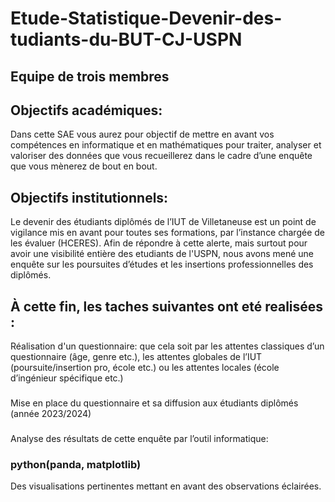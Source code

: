 # Etude-Statistique-Devenir-des-tudiants-du-BUT-CJ-USPN
## Equipe de trois membres
## Objectifs académiques: 
Dans cette SAE vous aurez pour objectif de mettre en avant vos compétences en
informatique et en mathématiques pour traiter, analyser et valoriser des données que vous recueillerez dans le
cadre d’une enquête que vous mènerez de bout en bout.

## Objectifs institutionnels: 
Le devenir des étudiants diplômés de l’IUT de Villetaneuse est un point de vigilance mis en
avant pour toutes ses formations, par l’instance chargée de les évaluer (HCERES). Afin de répondre à cette alerte,
mais surtout pour avoir une visibilité entière des etudiants de l'USPN, nous avons mené une enquête sur les
poursuites d’études et les insertions professionnelles des diplômés.

## À cette fin, les taches suivantes ont eté realisées :
Réalisation d'un questionnaire: que cela soit par les attentes classiques d’un questionnaire (âge, genre etc.), les
attentes globales de l’IUT (poursuite/insertion pro, école etc.) ou les attentes locales (école d’ingénieur
spécifique etc.)
###
Mise en place du questionnaire et sa diffusion aux étudiants diplômés (année 2023/2024)
###
Analyse des résultats de cette enquête par l’outil informatique: 
### python(panda, matplotlib)
Des visualisations pertinentes mettant en avant des observations éclairées.

